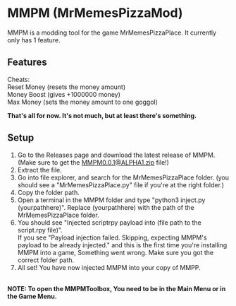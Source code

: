 # MMPM (MrMemesPizzaMod)
MMPM is a modding tool for the game MrMemesPizzaPlace. It currently only has 1 feature.

## Features
Cheats:<br>
Reset Money (resets the money amount)<br>
Money Boost (gives +1000000 money)<br>
Max Money (sets the money amount to one goggol)<br>

**That's all for now. It's not much, but at least there's something.**

## Setup
1. Go to the Releases page and download the latest release of MMPM. (Make sure to get the MMPM0.0.1@ALPHA1.zip file!)<br>
2. Extract the file.<br>
3. Go into file explorer, and search for the MrMemesPizzaPlace folder. (you should see a "MrMemesPizzaPlace.py" file if you're at the right folder.)<br>
4. Copy the folder path.<br>
5. Open a terminal in the MMPM folder and type "python3 inject.py (yourpathhere)". Replace (yourpathhere) with the path of the MrMemesPizzaPlace folder.<br>
6. You should see "Injected scriptrpy payload into (file path to the script.rpy file)".<br>If you see "Payload injection failed. Skipping, expecting MMPM's payload to be already injected." and this is the first time you're installing MMPM into a game, Something went wrong. Make sure you got the correct folder path.
7. All set! You have now injected MMPM into your copy of MMPP.<br><br>

**NOTE: To open the MMPMToolbox, You need to be in the Main Menu or in the Game Menu.**